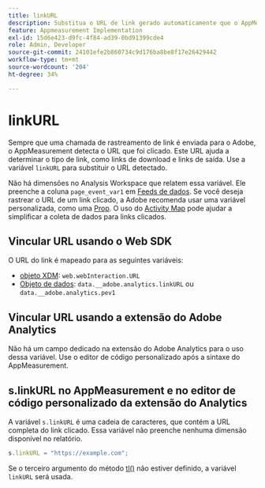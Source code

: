 ```yaml
---
title: linkURL
description: Substitua o URL de link gerado automaticamente que o AppMeasurement usa nas chamadas de rastreamento de link.
feature: Appmeasurement Implementation
exl-id: 15d6e423-d9fc-4f84-ad39-0bd91399cde4
role: Admin, Developer
source-git-commit: 24101efe2b860734c9d176ba8be8f17e26429442
workflow-type: tm+mt
source-wordcount: '204'
ht-degree: 34%

---
```


# linkURL

Sempre que uma chamada de rastreamento de link é enviada para o Adobe, o AppMeasurement detecta o URL que foi clicado. Este URL ajuda a determinar o tipo de link, como links de download e links de saída. Use a variável `linkURL` para substituir o URL detectado.

Não há dimensões no Analysis Workspace que relatem essa variável. Ele preenche a coluna `page_event_var1` em [Feeds de dados](/help/export/analytics-data-feed/data-feed-overview.md). Se você deseja rastrear o URL de um link clicado, a Adobe recomenda usar uma variável personalizada, como uma [Prop](../page-vars/prop.md). O uso do [Activity Map](/help/analyze/activity-map/overview.md) pode ajudar a simplificar a coleta de dados para links clicados.

## Vincular URL usando o Web SDK

O URL do link é mapeado para as seguintes variáveis:

* [objeto XDM](/help/implement/aep-edge/xdm-var-mapping.md): `web.webInteraction.URL`
* [Objeto de dados](/help/implement/aep-edge/data-var-mapping.md): `data.__adobe.analytics.linkURL` ou `data.__adobe.analytics.pev1`

## Vincular URL usando a extensão do Adobe Analytics

Não há um campo dedicado na extensão do Adobe Analytics para o uso dessa variável. Use o editor de código personalizado após a sintaxe do AppMeasurement.

## s.linkURL no AppMeasurement e no editor de código personalizado da extensão do Analytics

A variável `s.linkURL` é uma cadeia de caracteres, que contém a URL completa do link clicado. Essa variável não preenche nenhuma dimensão disponível no relatório.

```js
s.linkURL = "https://example.com";
```

Se o terceiro argumento do método [tl()](../functions/tl-method.md) não estiver definido, a variável `linkURL` será usada.
